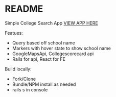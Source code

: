 # README

Simple College Search App
[VIEW APP HERE](https://tommy-college-search.herokuapp.com/)

Featues:
* Query based off school name
* Markers with hover state to show school name
* GoogleMapsApi, Collegescorecard api
* Rails for api, React for FE

Build locally:
* Fork/Clone
* Bundle/NPM install as needed
* rails s in console
